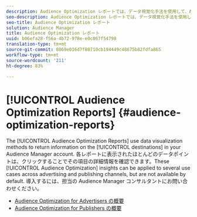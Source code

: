 ```yaml
---
description: Audience Optimization レポートでは、データ視覚化手法を使用して、Audience Manager アカウントにおける宛先の情報を返します。各レポートに表示されたほとんどのデータポイントは、クリックすることでその項目の詳細情報を確認できます。オーディエンスの最適化に関するこれらのインサイトは、広告および出版チャネルにわたる複数のユースケースに適用できますが、デフォルトでは使用可能になっていません。導入するには、担当の Audience Manager コンサルタントにお問い合わせください。
seo-description: Audience Optimization レポートでは、データ視覚化手法を使用して、Audience Manager アカウントにおける宛先の情報を返します。各レポートに表示されたほとんどのデータポイントは、クリックすることでその項目の詳細情報を確認できます。オーディエンスの最適化に関するこれらのインサイトは、広告および出版チャネルにわたる複数のユースケースに適用できますが、デフォルトでは使用可能になっていません。導入するには、担当の Audience Manager コンサルタントにお問い合わせください。
seo-title: Audience Optimization レポート
solution: Audience Manager
title: Audience Optimization レポート
uuid: b06efa28-f56a-4b72-978e-e0c067f54798
translation-type: tm+mt
source-git-commit: 0869e016d7f80710cb194449c48675b82fdfa865
workflow-type: tm+mt
source-wordcount: '211'
ht-degree: 83%

---
```



# [!UICONTROL Audience Optimization Reports] {#audience-optimization-reports}

The [!UICONTROL Audience Optimization Reports] use data visualization methods to return information on the [!UICONTROL destinations] in your Audience Manager account. 各レポートに表示されたほとんどのデータポイントは、クリックすることでその項目の詳細情報を確認できます。These [!UICONTROL Audience Optimization] insights can be applied to several use cases across advertising and publishing channels, but are not available by default. 導入するには、担当の Audience Manager コンサルタントにお問い合わせください。

+ [Audience Optimization for Advertisers の概要](aor-advertisers/aor-advertisers.md)
+ [Audience Optimization for Publishers の概要](aor-publishers/aor-publishers.md)